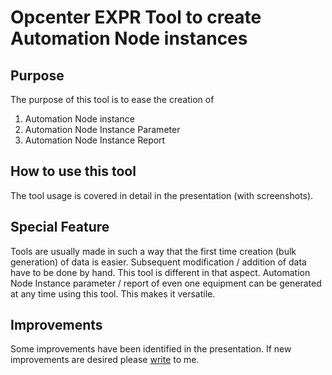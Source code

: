 # Opcenter EXPR Tool to create Automation Node instances

## Purpose

The purpose of this tool is to ease the creation of
1. Automation Node instance 
2. Automation Node Instance Parameter
3. Automation Node Instance Report


## How to use this tool

The tool usage is covered in detail in the presentation (with screenshots).

## Special Feature

Tools are usually made in such a way that the first time creation (bulk generation) 
of data is easier. Subsequent modification / addition of data have to be done by hand. 
This tool is different in that aspect. Automation Node Instance parameter / report of 
even one equipment can be generated at any time using this tool. This makes it versatile.

## Improvements

Some improvements have been identified in the presentation. If new improvements are 
desired please [write](mailto:prasannarajaram@gmail.com?subject=Opecenter%20EXPR%20Tool%20feature%20request) to me.

